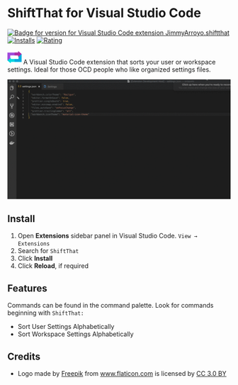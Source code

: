 # ShiftThat for Visual Studio Code 	
[![Badge for version for Visual Studio Code extension JimmyArroyo.shiftthat](https://vsmarketplacebadge.apphb.com/version/JimmyArroyo.shiftthat.svg?color=blue&style=?style=for-the-badge&logo=visual-studio-code)](https://marketplace.visualstudio.com/itemdetails?itemName=JimmyArroyo.shiftthat)
[![Installs](https://vsmarketplacebadge.apphb.com/installs-short/JimmyArroyo.shiftthat.svg?color=blue&style=flat-square)](https://marketplace.visualstudio.com/itemdetails?itemName=JimmyArroyo.shiftthat)
[![Rating](https://vsmarketplacebadge.apphb.com/rating/JimmyArroyo.shiftthat.svg?color=blue&style=flat-square)](https://marketplace.visualstudio.com/itemdetails?itemName=JimmyArroyo.shiftthat) 


![ShiftThat Icon](./resources/shiftthat-icon-small.png 'ShiftThat') A Visual Studio Code extension that sorts your user or workspace settings. Ideal for those OCD people who like organized settings files.

![Animated GIF](./resources/shift-settings.gif)

## Install

1. Open **Extensions** sidebar panel in Visual Studio Code. `View → Extensions`
1. Search for `ShiftThat`
1. Click **Install**
1. Click **Reload**, if required


## Features

Commands can be found in the command palette. Look for commands beginning with `ShiftThat:`

- Sort User Settings Alphabetically
- Sort Workspace Settings Alphabetically


## Credits

- Logo made by <a href="https://www.freepik.com/" title="Freepik">Freepik</a> from <a href="https://www.flaticon.com/" title="Flaticon">www.flaticon.com</a> is licensed by <a href="http://creativecommons.org/licenses/by/3.0/" title="Creative Commons BY 3.0" target="_blank">CC 3.0 BY</a>
